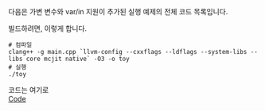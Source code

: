 다음은 가변 변수와 var/in 지원이 추가된 실행 예제의 전체 코드 목록입니다.
  
빌드하려면, 이렇게 합니다.

```
# 컴파일
clang++ -g main.cpp `llvm-config --cxxflags --ldflags --system-libs --libs core mcjit native` -O3 -o toy
# 실행
./toy
```

코드는 여기로  
[Code](./main.cpp)
